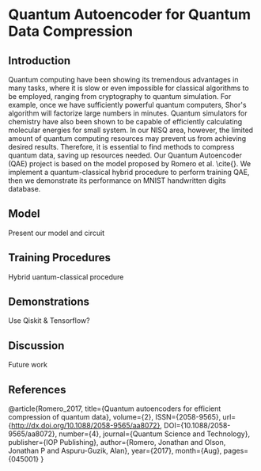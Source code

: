 # Quantum Autoencoder for Quantum Data Compression

## Introduction
 Quantum computing have been showing its tremendous advantages in many tasks, where it is slow or even impossible for classical algorithms to be employed, ranging from cryptography to quantum simulation. For example, once we have sufficiently powerful quantum computers, Shor's algorithm will factorize large numbers in minutes. Quantum simulators for chemistry have also been shown to be capable of efficiently calculating molecular energies for small system. In our NISQ area, however, the limited amount of quantum computing resources may prevent us from achieving desired results. Therefore, it is essential to find methods to compress quantum data, saving up resources needed. Our Quantum Autoencoder (QAE) project is based on the model proposed by Romero et al. \cite{}. We implement a quantum-classical hybrid procedure to perform training QAE, then we demonstrate its performance on MNIST handwritten digits database.
## Model
  Present our model and circuit
## Training Procedures
  Hybrid uantum-classical procedure
## Demonstrations
  Use Qiskit & Tensorflow?
## Discussion
  Future work
## References
  @article{Romero_2017,
   title={Quantum autoencoders for efficient compression of quantum data},
   volume={2},
   ISSN={2058-9565},
   url={http://dx.doi.org/10.1088/2058-9565/aa8072},
   DOI={10.1088/2058-9565/aa8072},
   number={4},
   journal={Quantum Science and Technology},
   publisher={IOP Publishing},
   author={Romero, Jonathan and Olson, Jonathan P and Aspuru-Guzik, Alan},
   year={2017},
   month={Aug},
   pages={045001}
}

